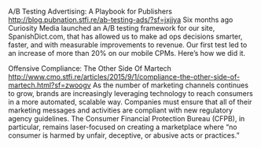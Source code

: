 A/B Testing Advertising: A Playbook for Publishers
http://blog.pubnation.stfi.re/ab-testing-ads/?sf=jxjjya
Six months ago Curiosity Media launched an A/B testing framework for our site, SpanishDict.com, that has allowed us to make ad ops decisions smarter, faster, and with measurable improvements to revenue. Our first test led to an increase of more than 20% on our mobile CPMs. Here’s how we did it.


Offensive Compliance: The Other Side Of Martech
http://www.cmo.stfi.re/articles/2015/9/1/compliance-the-other-side-of-martech.html?sf=zwoogv
As the number of marketing channels continues to grow, brands are increasingly leveraging technology to reach consumers in a more automated, scalable way. Companies must ensure that all of their marketing messages and activities are compliant with new regulatory agency guidelines. The Consumer Financial Protection Bureau (CFPB), in particular, remains laser-focused on creating a marketplace where “no consumer is harmed by unfair, deceptive, or abusive acts or practices.”
